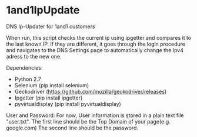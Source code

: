 # 1and1IpUpdate
DNS Ip-Updater for 1and1 customers

When run, this script checks the current ip using ipgetter and compares it to the last known IP.
If they are different, it goes through the login procedure and navigates to the DNS Settings page
to automatically change the Ipv4 adress to the new one.

Dependencies:
 - Python 2.7
 - Selenium (pip install selenium)
 - Geckodriver (https://github.com/mozilla/geckodriver/releases)
 - Ipgetter (pip install ipgetter)
 - pyvirtualdisplay (pip install pyvirtualdisplay)
 
User and Password:
For now, User information is stored in a plain text file "user.txt".
The first line should be the Top Domain of your page(e.g. google.com)
The second line should be the password.
   
